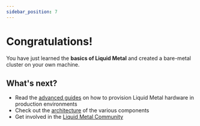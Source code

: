 ```yaml
---
sidebar_position: 7
---
```


# Congratulations!

You have just learned the **basics of Liquid Metal** and created a bare-metal cluster on your own machine.

## What's next?

- Read the [advanced guides](/docs/category/guides) on how to provision Liquid Metal hardware in production environments
- Check out the [architecture](/docs/category/architecture) of the various components
- Get involved in the [Liquid Metal Community](/community)
